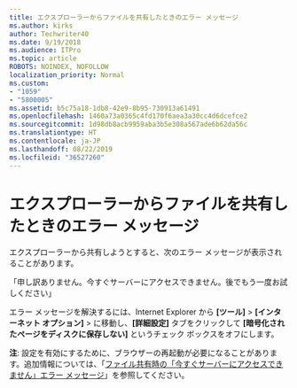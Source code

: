 ```yaml
---
title: エクスプローラーからファイルを共有したときのエラー メッセージ
ms.author: kirks
author: Techwriter40
ms.date: 9/19/2018
ms.audience: ITPro
ms.topic: article
ROBOTS: NOINDEX, NOFOLLOW
localization_priority: Normal
ms.custom:
- "1059"
- "5800005"
ms.assetid: b5c75a18-1db8-42e9-8b95-730913a61491
ms.openlocfilehash: 1460a73a0365c4fd170f6aea3a30cc4d6dcefce2
ms.sourcegitcommit: 1d98db8acb9959aba3b5e308a567ade6b62da56c
ms.translationtype: HT
ms.contentlocale: ja-JP
ms.lasthandoff: 08/22/2019
ms.locfileid: "36527260"
---
```

# <a name="error-message-when-sharing-files-from-windows-explorer"></a>エクスプローラーからファイルを共有したときのエラー メッセージ

エクスプローラーから共有しようとすると、次のエラー メッセージが表示されることがあります。
  
「申し訳ありません。今すぐサーバーにアクセスできません。後でもう一度お試しください」
  
エラー メッセージを解決するには、Internet Explorer から **[ツール]** \> **[インターネット オプション]** \> に移動し、**[詳細設定]** タブをクリックして **[暗号化されたページをディスクに保存しない]** というチェック ボックスをオフにします。
  
 **注**: 設定を有効にするために、ブラウザーの再起動が必要になることがあります。追加情報については、「[ファイル共有時の「今すぐサーバーにアクセスできません」エラー メッセージ](https://go.microsoft.com/fwlink/?linkid=2022914)」を参照してください。
  